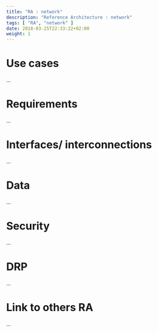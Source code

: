 ```yaml
---
title: "RA : network"
description: "Reference Architecture : network"
tags: [ "RA", "network" ]
date: 2018-03-25T22:33:22+02:00
weight: 1
---
```

# Use cases

...

# Requirements

...

# Interfaces/ interconnections 

...

# Data

...

# Security 

...

# DRP

...

# Link to others RA 

...
